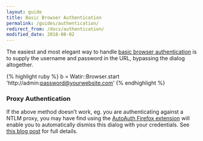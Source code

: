 ```yaml
---
layout: guide
title: Basic Browser Authentication
permalink: /guides/authentication/
redirect_from: /docs/authentication/
modified_date: 2018-08-02
---
```


The easiest and most elegant way to handle [basic browser authentication](http://en.wikipedia.org/wiki/Basic_access_authentication) 
is to supply the username and password in the URL, bypassing the dialog altogether.

{% highlight ruby %}
b = Watir::Browser.start 'http://admin:password@yourwebsite.com'
{% endhighlight %}

### Proxy Authentication

If the above method doesn’t work, eg. you are authenticating against a NTLM proxy, you may have find using 
the [AutoAuth Firefox extension](https://addons.mozilla.org/en-us/firefox/addon/autoauth/) will enable you 
to automatically dismiss this dialog with your credentials. 
See [this blog post](http://watirmelon.com/2012/06/27/automatic-firefox-authentication-when-using-selenium-webdriver-with-autoauth/) for full details.
